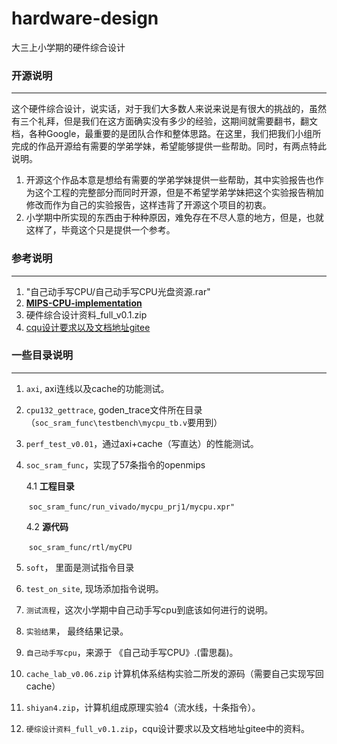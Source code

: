 # hardware-design
大三上小学期的硬件综合设计


### 开源说明
***
   这个硬件综合设计，说实话，对于我们大多数人来说来说是有很大的挑战的，虽然有三个礼拜，但是我们在这方面确实没有多少的经验，这期间就需要翻书，翻文档，各种Google，最重要的是团队合作和整体思路。在这里，我们把我们小组所完成的作品开源给有需要的学弟学妹，希望能够提供一些帮助。同时，有两点特此说明。

1. 开源这个作品本意是想给有需要的学弟学妹提供一些帮助，其中实验报告也作为这个工程的完整部分而同时开源，但是不希望学弟学妹把这个实验报告稍加修改而作为自己的实验报告，这样违背了开源这个项目的初衷。
2. 小学期中所实现的东西由于种种原因，难免存在不尽人意的地方，但是，也就这样了，毕竟这个只是提供一个参考。



### 参考说明

***

1. "自己动手写CPU/自己动手写CPU光盘资源.rar"
2. **[ MIPS-CPU-implementation](https://github.com/Hanmengnan/MIPS-CPU-implementation)**
3. 硬件综合设计资料_full_v0.1.zip
4. [cqu设计要求以及文档地址gitee](https://gitee.com/yuanfuyan/CO-lab-material-CQU)



### 一些目录说明

***

1. `axi`, axi连线以及cache的功能测试。

3. `cpu132_gettrace`, goden_trace文件所在目录（`soc_sram_func\testbench\mycpu_tb.v`要用到）

4. `perf_test_v0.01`，通过axi+cache（写直达）的性能测试。

5. `soc_sram_func`，实现了57条指令的openmips

   4.1 **工程目录**

   ​	`soc_sram_func/run_vivado/mycpu_prj1/mycpu.xpr"`

   4.2  **源代码**

   ​	`soc_sram_func/rtl/myCPU`

6. `soft`， 里面是测试指令目录

7. `test_on_site`, 现场添加指令说明。

8. `测试流程`，这次小学期中自己动手写cpu到底该如何进行的说明。

8. `实验结果`， 最终结果记录。

9. `自己动手写cpu`，来源于 《自己动手写CPU》.(雷思磊)。

10. `cache_lab_v0.06.zip` 计算机体系结构实验二所发的源码（需要自己实现写回cache）

11. `shiyan4.zip`，计算机组成原理实验4（流水线，十条指令）。

12. `硬综设计资料_full_v0.1.zip`，cqu设计要求以及文档地址gitee中的资料。



